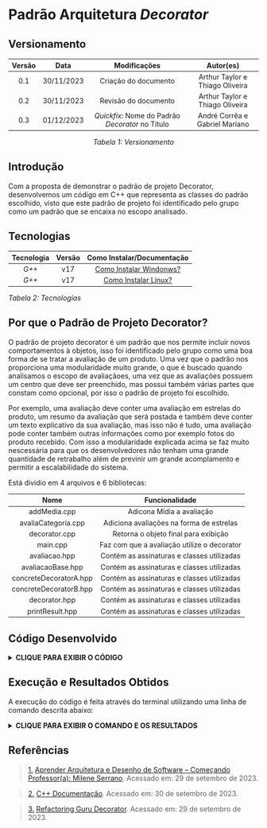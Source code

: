 ﻿# Padrão Arquitetura _Decorator_

## Versionamento

<center>

| **Versão** |  **Data**  |         **Modificações**         |         **Autor(es)**           |
| :--------: | :--------: | :------------------------------: | :-----------------------------: | 
|    0.1     | 30/11/2023 |       Criação do documento       | Arthur Taylor e Thiago Oliveira |
|    0.2     | 30/11/2023 |       Revisão do documento       | Arthur Taylor e Thiago Oliveira |
|    0.3     | 01/12/2023 |       *Quickfix*: Nome do Padrão *Decorator* no Título       | André Corrêa e Gabriel Mariano |


_Tabela 1: Versionamento_

</center>

## Introdução

Com a proposta de demonstrar o padrão de projeto Decorator, desenvolvemos um código em C++ que representa as classes do padrão escolhido, visto que este padrão de projeto foi identificado pelo grupo como um padrão que se encaixa no escopo analisado.

## Tecnologias

| **Tecnologia** | **Versão** |                                       **Como Instalar/Documentação**                                       |
| :------------: | :--------: | :--------------------------------------------------------------------------------------------------------: |
|     _G++_      |    v17     | [Como Instalar Windonws?](https://terminalroot.com.br/2022/12/como-instalar-gcc-gpp-mingw-no-windows.html) |
|     _G++_      |    v17     |                       [Como Instalar Linux?](https://pt.linux-console.net/?p=15650)                        |

_Tabela 2: Tecnologias_

## Por que o Padrão de Projeto Decorator?

O padrão de projeto decorator é um padrão que nos permite incluir novos comportamentos à objetos, isso foi identificado pelo grupo como uma boa forma de se tratar a avaliação de um produto. Uma vez que o padrão nos proporciona uma modularidade muito grande, o que é buscado quando analisamos o escopo de avaliaçãoes, uma vez que as avaliações possuem um centro que deve ser preenchido, mas possui também várias partes que constam como opcional, por isso o padrão de projeto foi escolhido.

Por exemplo, uma avaliação deve conter uma avaliação em estrelas do produto, um resumo da avaliação que será postada e também deve conter um texto explicativo da sua avaliação, mas isso não é tudo, uma avaliação pode conter também outras informações como por exemplo fotos do produto recebido. Com isso a modularidade explicada acima se faz muito nescessária para que os desenvolvedores não tenham uma grande quantidade de retrabalho além de previnir um grande acomplamento e permitir a escalabilidade do sistema.

Está dividio em 4 arquivos e 6 bibliotecas:

| **Nome** |  **Funcionalidade**  |
| :---------------------------: | :-----------------------------------------: | 
|    addMedia.cpp               | Adicona Mídia a avaliação                   |
|    avaliaCategoria.cpp        | Adiciona avaliações na forma de estrelas    |
|    decorator.cpp              | Retorna o objeto final para exibição        |
|    main.cpp                   | Faz com que a avaliação utilize o decorator |
|    avaliacao.hpp              | Contém as assinaturas e classes utilizadas  |
|    avaliacaoBase.hpp          | Contém as assinaturas e classes utilizadas  |
|    concreteDecoratorA.hpp     | Contém as assinaturas e classes utilizadas  |
|    concreteDecoratorB.hpp     | Contém as assinaturas e classes utilizadas  |
|    decorator.hpp              | Contém as assinaturas e classes utilizadas  |
|    printResult.hpp            | Contém as assinaturas e classes utilizadas  |


## Código Desenvolvido

<details>
<summary> <strong> CLIQUE PARA EXIBIR O CÓDIGO </strong> </summary>

![Decorator_addMedia](../../../Assets/Decorator/addMedia.png)

_Figura 1: Código do addMedia.cpp_

![Decorator_avaliacao](../../../Assets/Decorator/avaliacao.png)

_Figura 2: Código do avaliacao.hpp_

![Decorator_avaliaCategoria](../../../Assets/Decorator/avaliaCategoria.png)

_Figura 3: Código do avaliaCategoria.cpp_

![Decorator_avaliacaoBase](../../../Assets/Decorator/avaliacaoBase.png)

_Figura 4: Código do avaliacaoBase.hpp_

![Decorator_concreteDecoratorA](../../../Assets/Decorator/concreteDecoratorA.png)

_Figura 5: Código do concreteDecoratorA.hpp_

![Decorator_concreteDecoratorB](../../../Assets/Decorator/concreteDecoratorB.png)

_Figura 6: Código do concreteDecoratorB.hpp_

![Decorator_decoradorCPP](../../../Assets/Decorator/decoradorCPP.png)

_Figura 7: Código do decorador.cpp_

![Decorator_decorador](../../../Assets/Decorator/decorador.png)

_Figura 8: Código do decorador.hpp_

![Decorator_main](../../../Assets/Decorator/main.png)

_Figura 9: Código do main.cpp_

![Decorator_printResult](../../../Assets/Decorator/printResult.png)

_Figura 10: Código do printResult.hpp_

</details>

## Execução e Resultados Obtidos

A execução do código é feita através do terminal utilizando uma linha de comando descrita abaixo:

<details>
<summary> <strong> CLIQUE PARA EXIBIR O COMANDO E OS RESULTADOS </strong> </summary>

![Executar](../../../Assets/Decorator/execucao-e-resultado.png)

_Figura 11: Comando para executar e resultados_

</details>

## Referências

> <a id="FTF1Ref" href="#FTF1">1.</a> [Aprender Arquitetura e Desenho de Software – Começando Professor(a): Milene Serrano](https://aprender3.unb.br/course/view.php?id=19535&section=1). Acessado em: 29 de setembro de 2023.

> <a id="FTF1Ref" href="#FTF1">2.</a> [C++ Documentação](https://cplusplus.com/). Acessado em: 30 de setembro de 2023.

> <a id="FTF1Ref" href="#FTF1">3.</a> [Refactoring Guru Decorator](https://refactoring.guru/design-patterns/decorator). Acessado em: 29 de setembro de 2023.
